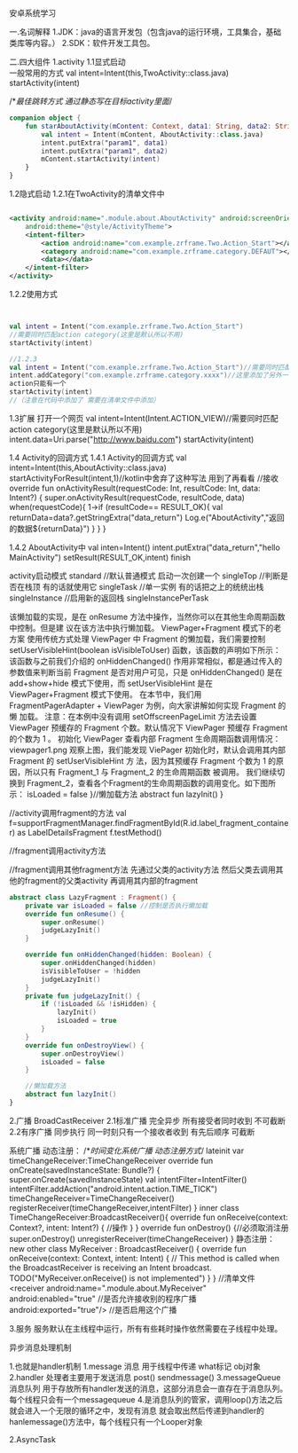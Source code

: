 安卓系统学习

一.名词解释
1.JDK：java的语言开发包（包含java的运行环境，工具集合，基础类库等内容。）
2.SDK：软件开发工具包。

二.四大组件
1.activity
1.1显式启动  
一般常用的方式
val intent=Intent(this,TwoActivity::class.java)
startActivity(intent)

/**最佳跳转方式 通过静态写在目标activity里面*/

```Kotlin
companion object {
    fun starAboutActivity(mContent: Context, data1: String, data2: String) {
        val intent = Intent(mContent, AboutActivity::class.java)
        intent.putExtra("param1", data1)
        intent.putExtra("param1", data2)
        mContent.startActivity(intent)
    }
}
```

1.2隐式启动
1.2.1在TwoActivity的清单文件中

```xml

<activity android:name=".module.about.AboutActivity" android:screenOrientation="portrait"
    android:theme="@style/ActivityTheme">
    <intent-filter>
        <action android:name="com.example.zrframe.Two.Action_Start"></action>
        <category android:name="com.example.zrframe.category.DEFAUT"></category>
        <data></data>
    </intent-filter>
</activity>
```

1.2.2使用方式

```xml
```

```kotlin
```

```kotlin
val intent = Intent("com.example.zrframe.Two.Action_Start")
//需要同时匹配action category(这里是默认所以不用)
startActivity(intent)

//1.2.3
val intent = Intent("com.example.zrframe.Two.Action_Start")//需要同时匹配action category(这里是默认所以不用)
intent.addCategory("com.example.zrframe.category.xxxx")//这里添加了另外一种类别 category可以有多个
action只能有一个
startActivity(intent)
//（注意在代码中添加了 需要在清单文件中添加）
```

1.3扩展
打开一个网页
val intent=Intent(Intent.ACTION_VIEW)//需要同时匹配action category(这里是默认所以不用)
intent.data=Uri.parse("http://www.baidu.com")
startActivity(intent)

1.4 Activity的回调方式
1.4.1 Activity的回调方式
val intent=Intent(this,AboutActivity::class.java)
startActivityForResult(intent,1)//kotlin中舍弃了这种写法 用到了再看看
//接收
override fun onActivityResult(requestCode: Int, resultCode: Int, data: Intent?) {
super.onActivityResult(requestCode, resultCode, data)
when(requestCode){
1->if (resultCode== RESULT_OK){
val returnData=data?.getStringExtra("data_return")
Log.e("AboutActivity","返回的数据${returnData}")
}
}
}

1.4.2 AboutActivity中
val inten=Intent()
intent.putExtra("data_return","hello MainActivity")
setResult(RESULT_OK,intent)
finish

activity启动模式
standard //默认普通模式 启动一次创建一个
singleTop //判断是否在栈顶 有的话就使用它
singleTask //单一实例 有的话把之上的统统出栈
singleInstance //启用新的返回栈
singleInstancePerTask

该懒加载的实现，是在 onResume 方法中操作，当然你可以在其他生命周期函数中控制。但是建
议在该方法中执行懒加载。
ViewPager+Fragment 模式下的老方案
使用传统方式处理 ViewPager 中 Fragment 的懒加载，我们需要控制 setUserVisibleHint(boolean
isVisibleToUser) 函数，该函数的声明如下所示：
该函数与之前我们介绍的 onHiddenChanged() 作用非常相似，都是通过传入的参数值来判断当前
Fragment 是否对用户可见，只是 onHiddenChanged() 是在 add+show+hide 模式下使用，而
setUserVisibleHint 是在 ViewPager+Fragment 模式下使用。
在本节中，我们用 FragmentPagerAdapter + ViewPager 为例，向大家讲解如何实现 Fragment 的懒
加载。
注意：在本例中没有调用 setOffscreenPageLimit 方法去设置 ViewPager 预缓存的 Fragment
个数。默认情况下 ViewPager 预缓存 Fragment 的个数为 1 。
初始化 ViewPager 查看内部 Fragment 生命周期函数调用情况：
viewpager1.png
观察上图，我们能发现 ViePager 初始化时，默认会调用其内部 Fragment 的 setUserVisibleHint 方
法，因为其预缓存 Fragment 个数为 1 的原因，所以只有 Fragment_1 与 Fragment_2 的生命周期函数
被调用。
我们继续切换到 Fragment_2，查看各个Fragment的生命周期函数的调用变化。如下图所示：
isLoaded = false }//懒加载方法 abstract fun lazyInit() }

//activity调用fragment的方法
val f=supportFragmentManager.findFragmentById(R.id.label_fragment_container) as LabelDetailsFragment
f.testMethod()

//fragment调用activity方法

//fragment调用其他fragment方法
先通过父类的activity方法 然后父类去调用其他的fragment的父类activity 再调用其内部的fragment

```Kotlin
abstract class LazyFragment : Fragment() {
    private var isLoaded = false //控制是否执行懒加载 
    override fun onResume() {
        super.onResume()
        judgeLazyInit()
    }

    override fun onHiddenChanged(hidden: Boolean) {
        super.onHiddenChanged(hidden)
        isVisibleToUser = !hidden
        judgeLazyInit()
    }
    private fun judgeLazyInit() {
        if (!isLoaded && !isHidden) {
            lazyInit()
            isLoaded = true
        }
    }
    override fun onDestroyView() {
        super.onDestroyView()
        isLoaded = false
    }

    //懒加载方法 
    abstract fun lazyInit()
}
```

2.广播 BroadCastReceiver
2.1标准广播 完全异步 所有接受者同时收到 不可截断
2.2有序广播 同步执行 同一时刻只有一个接收者收到 有先后顺序 可截断

系统广播
动态注册：
/**时间变化系统广播 动态注册方式*/
lateinit var timeChangeReceiver:TimeChangeReceiver
override fun onCreate(savedInstanceState: Bundle?) {
super.onCreate(savedInstanceState)
val intentFilter=IntentFilter()
intentFilter.addAction("android.intent.action.TIME_TICK")
timeChangeReceiver=TimeChangeReceiver()
registerReceiver(timeChangeReceiver,intentFilter)
}
inner class TimeChangeReceiver:BroadcastReceiver(){
override fun onReceive(context: Context?, intent: Intent?) {
//操作
}
}
override fun onDestroy() {//必须取消注册
super.onDestroy()
unregisterReceiver(timeChangeReceiver)
}
静态注册： new other
class MyReceiver : BroadcastReceiver() {
override fun onReceive(context: Context, intent: Intent) {
// This method is called when the BroadcastReceiver is receiving an Intent broadcast.
TODO("MyReceiver.onReceive() is not implemented")
}
}
//清单文件
<receiver
android:name=".module.about.MyReceiver"
android:enabled="true"      //是否允许接收别的程序广播
android:exported="true"/>   //是否启用这个广播

3.服务
服务默认在主线程中运行，所有有些耗时操作依然需要在子线程中处理。

异步消息处理机制

1.也就是handler机制
1.message 消息 用于线程中传递 what标记 obj对象
2.handler 处理者主要用于发送消息 post() sendmessage()
3.messageQueue 消息队列 用于存放所有handler发送的消息，这部分消息会一直存在于消息队列。每个线程只会有一个messagequeue
4.是消息队列的管家，调用loop()方法之后就会进入一个无限的循环之中，发现有消息
就会取出然后传递到handler的hanlemessage()方法中，每个线程只有一个Looper对象

2.AsyncTask
  
  

